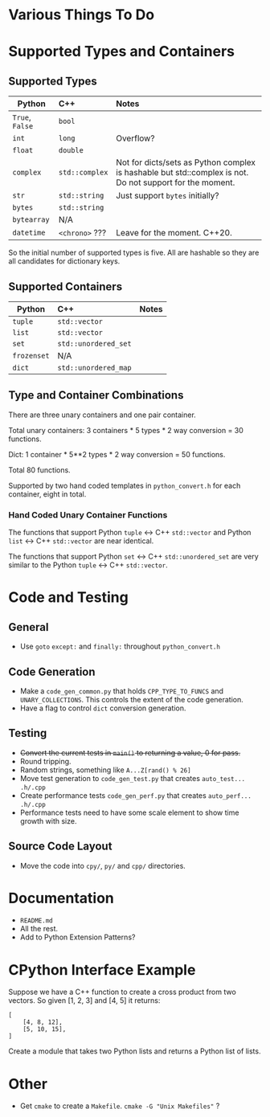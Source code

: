 #  Various Things To Do

# Supported Types and Containers

## Supported Types

| Python            | C++               | Notes                             |
| ----------------- |:----------------- | :-------------------------------- |
| `True`, `False`   | `bool`            |                                   |
| `int`             | `long`            | Overflow?                         |
| `float`           | `double`          |                                   |
| `complex`         | `std::complex`    | Not for dicts/sets as Python complex is hashable but std::complex is not. Do not support for the moment. |
| `str`             | `std::string`     | Just support `bytes` initially?   |
| `bytes`           | `std::string`     |                                   |
| `bytearray`       | N/A               |                                   |
| `datetime`        | `<chrono>` ???    | Leave for the moment. C++20.      |

So the initial number of supported types is five.
All are hashable so they are all candidates for dictionary keys.

## Supported Containers

| Python        | C++                   | Notes                     |
| ------------- |:--------------------- | :------------------------ |
| `tuple`       | `std::vector`         |                           |
| `list`        | `std::vector`         |                           |
| `set`         | `std::unordered_set`  |                           |
| `frozenset`   | N/A                   |                           |
| `dict`        | `std::unordered_map`  |                           |

## Type and Container Combinations

There are three unary containers and one pair container.

Total unary containers: 3 containers * 5 types * 2 way conversion = 30 functions.

Dict: 1 container * 5**2 types * 2 way conversion = 50 functions.

Total 80 functions.

Supported by two hand coded templates in `python_convert.h` for each container, eight in total.

### Hand Coded Unary Container Functions

The functions that support Python `tuple` <-> C++ `std::vector` and  Python `list` <-> C++ `std::vector` are near identical.

The functions that support Python `set` <-> C++ `std::unordered_set` are very similar to the Python `tuple` <-> C++ `std::vector`.

# Code and Testing

## General

* Use `goto` `except:` and `finally:` throughout `python_convert.h`

## Code Generation

* Make a `code_gen_common.py` that holds `CPP_TYPE_TO_FUNCS` and `UNARY_COLLECTIONS`. This controls the  extent of the code generation.
* Have a flag to control `dict` conversion generation.

## Testing

* ~~Convert the current tests in `main()` to returning a value, 0 for pass.~~
* Round tripping.
* Random strings, something like `A...Z[rand() % 26]`
* Move test generation to `code_gen_test.py` that creates `auto_test...` `.h/.cpp`
* Create performance tests `code_gen_perf.py` that creates `auto_perf...` `.h/.cpp`
* Performance tests need to have some scale element to show time growth with size.

## Source Code Layout

* Move the code into `cpy/`, `py/` and `cpp/` directories.

# Documentation

* `README.md`
* All the rest.
* Add to Python Extension Patterns?

# CPython Interface Example

Suppose we have a C++ function to create a cross product from two vectors.
So given [1, 2, 3] and [4, 5] it returns:

```text
[
    [4, 8, 12],
    [5, 10, 15],
]
```

Create a module that takes two Python lists and returns a Python list of lists.

# Other

* Get `cmake` to create a `Makefile`. `cmake -G "Unix Makefiles"` ?
